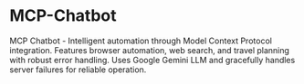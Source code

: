 # MCP-Chatbot
MCP Chatbot - Intelligent automation through Model Context Protocol integration. Features browser automation, web search, and travel planning with robust error handling. Uses Google Gemini LLM and gracefully handles server failures for reliable operation.
